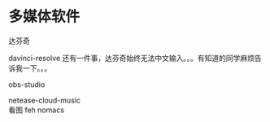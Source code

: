 # 多媒体软件

达芬奇

davinci-resolve
还有一件事，达芬奇始终无法中文输入。。。有知道的同学麻烦告诉我一下。。。

obs-studio

netease-cloud-music  
看图 feh nomacs
